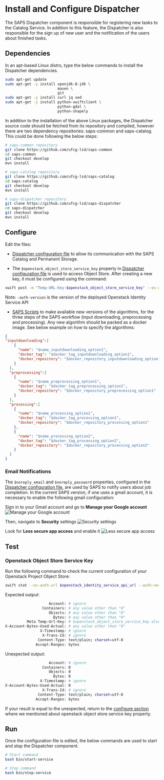 # Install and Configure Dispatcher

The SAPS Dispatcher component is responsible for registering new tasks to the Catalog Service. In addition to this feature, the Dispatcher is also responsible for the sign up of new user and the notification of the users about finished tasks.
  
## Dependencies

In an apt-based Linux distro, type the below commands to install the Dispatcher dependencies.

```bash
sudo apt-get update
sudo apt-get -y install openjdk-8-jdk \
                        maven \
                        git
sudo apt-get -y install curl jq sed
sudo apt-get -y install python-swiftclient \
                        python-gdal \
                        python-shapely
```

In addition to the installation of the above Linux packages, the Dispatcher source code should be fetched from its repository and compiled, however there are two dependency repositories: saps-common and saps-catalog. This could be done following the below steps:

```bash
# saps-common repository
git clone https://github.com/ufcg-lsd/saps-common
cd saps-common
git checkout develop
mvn install

# saps-catalog repository
git clone https://github.com/ufcg-lsd/saps-catalog
cd saps-catalog
git checkout develop
mvn install

# saps-dispatcher repository
git clone https://github.com/ufcg-lsd/saps-dispatcher
cd saps-dispatcher
git checkout develop
mvn install
```

## Configure

Edit the files:
- [Dispatcher configuration file](/config/dispatcher.conf) to allow its communication with the SAPS Catalog and Permanent Storage.

- The `$openstack_object_store_service_key` property in [Dispatcher configuration file](/config/dispatcher.conf) is used to access Object Store. After creating a new key, it must be configured using the command:

```bash
swift post -m "Temp-URL-Key:$openstack_object_store_service_key" --os-auth-url $openstack_identity_service_api_url --auth-version 3 --os-user-id $openstack_user_id --os-password $openstack_user_password --os-project-id $openstack_project_id
```

Note: ```-auth-version``` is the version of the deployed Openstack Identity Service API

- [SAPS Scripts](/resources/execution_script_tags.json) to make available new versions of the algorithms, for the three steps of the SAPS workflow (input downloading, preprocessing and processing). Any new algorithm should be packed as a docker image. See below example on how to specify the algorithms:
    
```json
{
"inputdownloading":[
    {
      "name": "$name_inputdownloading_option1",
      "docker_tag": "$docker_tag_inputdownloading_option1",
      "docker_repository": "$docker_repository_inputdownloading_option1"
    }
  ],
  "preprocessing":[
    {
      "name": "$name_preprocessing_option1",
      "docker_tag": "$docker_tag_preprocessing_option1",
      "docker_repository": "$docker_repository_preprocessing_option1"
    }
  ],
  "processing":[
    {
      "name": "$name_processing_option1",
      "docker_tag": "$docker_tag_processing_option1",
      "docker_repository": "$docker_repository_processing_option1"
    },
    {
      "name": "$name_processing_option2",
      "docker_tag": "$docker_tag_processing_option2",
      "docker_repository": "$docker_repository_processing_option2"
    }
  ]
}
```

### Email Notifications

The `$noreply_email` and `$noreply_password` properties, configured in the [Dispatcher configuration file](/config/dispatcher.conf), are used by SAPS to notify users about job completion. In the current SAPS version, if one uses a gmail account, it is necessary to enable the following gmail configuration:

Sign in to your Gmail account and go to **Manage your Google account**
![Manage your Google account](resources/img/dispatcher-install-configure-noreply-email-img1.png)

Then, navigate to **Security** settings
![Security settings](resources/img/dispatcher-install-configure-noreply-email-img2.png)

Look for **Less secure app access** and enable it
![Less secure app access](resources/img/dispatcher-install-configure-noreply-email-img3.png)

## Test

### Openstack Object Store Service Key

Run the following command to check the current configuration of your Openstack Project Object Store:

```bash
swift stat --os-auth-url $openstack_identity_service_api_url --auth-version 3 --os-user-id $openstack_user_id --os-password $openstack_user_password --os-project-id $openstack_project_id
```

Expected output:
```bash
                    Account: # ignore
                 Containers: # any value other than "0"
                    Objects: # any value other than "0"
                      Bytes: # any value other than "0"
          Meta Temp-Url-Key: # $openstack_object_store_service_key also the one configured in /config/dispatcher
X-Account-Bytes-Used-Actual: # any value other than "0"
                X-Timestamp: # ignore
                 X-Trans-Id: # ignore
               Content-Type: text/plain; charset=utf-8
              Accept-Ranges: bytes
```

Unexpected output:
```bash
                    Account: # ignore
                 Containers: 0
                    Objects: 0
                      Bytes: 0
                X-Timestamp: # ignore
X-Account-Bytes-Used-Actual: 0
                 X-Trans-Id: # ignore
               Content-Type: text/plain; charset=utf-8
              Accept-Ranges: bytes
```

If your result is equal to the unexpected, return to the [configure section](#configure) where we mentioned about openstack object store service key property.

## Run

Once the configuration file is edited, the below commands are used to start and stop the Dispatcher component.

```bash
# Start command
bash bin/start-service
```

```bash
# Stop command
bash bin/stop-service
```

